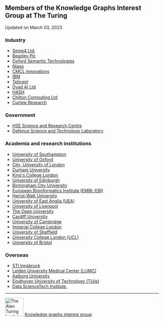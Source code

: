 ## Members of the Knowledge Graphs Interest Group at The Turing

Updated on March 03, 2023

### Industry
- [Seme4 Ltd.](https://github.com/turing-knowledge-graphs/members/tree/main/seme4)
- [Beazley Plc](https://github.com/turing-knowledge-graphs/members/tree/main/beazley)
- [Oxford Semantic Technologies](https://github.com/turing-knowledge-graphs/members/tree/main/oxfordsemantic)
- [Niaxo](https://github.com/turing-knowledge-graphs/members/tree/main/niaxo)
- [CMCL Innovations](https://github.com/turing-knowledge-graphs/members/tree/main/CMCL)
- [IBM]()
- [Telicent](https://github.com/turing-knowledge-graphs/members/tree/main/telicent)
- [Dyad AI Ltd](https://github.com/turing-knowledge-graphs/members/tree/main/dyad)
- [HASH](https://github.com/turing-knowledge-graphs/members/tree/main/hash)
- [Chilton Computing Ltd](https://github.com/turing-knowledge-graphs/members/tree/main/chilton)
- [Curlew Research](https://github.com/turing-knowledge-graphs/members/tree/main/CurlewResearch)
 
###  Government
- [HSE Science and Research Centre](https://github.com/turing-knowledge-graphs/members/tree/main/HSE)
- [Defence Science and Technology Laboratory](https://github.com/turing-knowledge-graphs/members/tree/main/dstl)


### Academia and research institutions
- [University of Southampton](https://github.com/turing-knowledge-graphs/members/tree/main/university_southampton)
- [University of Oxford](https://github.com/turing-knowledge-graphs/members/tree/main/university_oxford)
- [City, University of London](https://github.com/turing-knowledge-graphs/members/tree/main/city)
- [Durham University](https://github.com/turing-knowledge-graphs/members/tree/main/durham_university)
- [King's College London](https://github.com/turing-knowledge-graphs/members/tree/main/kcl)
- [University of Edinburgh](https://github.com/turing-knowledge-graphs/members/tree/main/edinburgh_university)
- [Birmingham City University](https://github.com/turing-knowledge-graphs/members/tree/main/bcu)
- [European Bioinformatics Institute (EMBL-EBI)](https://github.com/turing-knowledge-graphs/members/tree/main/ebi)
- [Heriot-Watt University](https://github.com/turing-knowledge-graphs/members/tree/main/heriot-watt-university)
- [University of East Anglia (UEA)](https://github.com/turing-knowledge-graphs/members/tree/main/UEA)
- [University of Liverpool](https://github.com/turing-knowledge-graphs/members/tree/main/UniLiv)
- [The Open University](https://github.com/turing-knowledge-graphs/members/tree/main/open_university)
- [Cardiff University](https://github.com/turing-knowledge-graphs/members/tree/main/cardiff_university)
- [University of Cambridge](https://github.com/turing-knowledge-graphs/members/tree/main/cambridge_university)
- [Imperial College London]()
- [University of Sheffield](https://github.com/turing-knowledge-graphs/members/tree/main/sheffield_university)
- [University College London (UCL)](https://github.com/turing-knowledge-graphs/members/tree/main/UCL)
- [University of Bristol](https://github.com/turing-knowledge-graphs/members/tree/main/university_bristol)

### Overseas
- [STI Innsbruck](https://github.com/turing-knowledge-graphs/members/tree/main/sti_innsbruck)
- [Leiden University Medical Center (LUMC)](https://github.com/turing-knowledge-graphs/members/tree/main/lumc)
- [Aalborg University](https://github.com/turing-knowledge-graphs/members/tree/main/Aalborg)
- [Eindhoven University of Technology (TU/e)](https://github.com/turing-knowledge-graphs/members/tree/main/Eindhoven)
- [Data ScienceTech Institute.](https://github.com/turing-knowledge-graphs/members/tree/main/DSTI)

---

<img src="https://upload.wikimedia.org/wikipedia/commons/thumb/b/b5/Alan_Turing_Institute_logo.svg/1200px-Alan_Turing_Institute_logo.svg.png" width="60" alt="The Alan Turing Institute">   [Knowledge graphs interest group](https://www.turing.ac.uk/research/interest-groups/knowledge-graphs)
